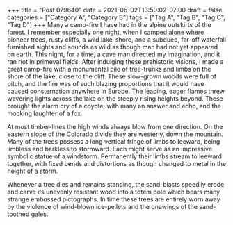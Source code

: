 +++
title = "Post 079640"
date = 2021-06-02T13:50:02-07:00
draft = false
categories = ["Category A", "Category B"]
tags = ["Tag A", "Tag B", "Tag C", "Tag D"]
+++
Many a camp-fire I have had in the alpine outskirts of the forest. I remember especially one night, when I camped alone where pioneer trees, rusty cliffs, a wild lake-shore, and a subdued, far-off waterfall furnished sights and sounds as wild as though man had not yet appeared on earth. This night, for a time, a cave man directed my imagination, and it ran riot in primeval fields. After indulging these prehistoric visions, I made a great camp-fire with a monumental pile of tree-trunks and limbs on the shore of the lake, close to the cliff. These slow-grown woods were full of pitch, and the fire was of such blazing proportions that it would have caused consternation anywhere in Europe. The leaping, eager flames threw wavering lights across the lake on the steeply rising heights beyond. These brought the alarm cry of a coyote, with many an answer and echo, and the mocking laughter of a fox.

At most timber-lines the high winds always blow from one direction. On the eastern slope of the Colorado divide they are westerly, down the mountain. Many of the trees possess a long vertical fringe of limbs to leeward, being limbless and barkless to stormward. Each might serve as an impressive symbolic statue of a windstorm. Permanently their limbs stream to leeward together, with fixed bends and distortions as though changed to metal in the height of a storm.

Whenever a tree dies and remains standing, the sand-blasts speedily erode and carve its unevenly resistant wood into a totem pole which bears many strange embossed pictographs. In time these trees are entirely worn away by the violence of wind-blown ice-pellets and the gnawings of the sand-toothed gales.
